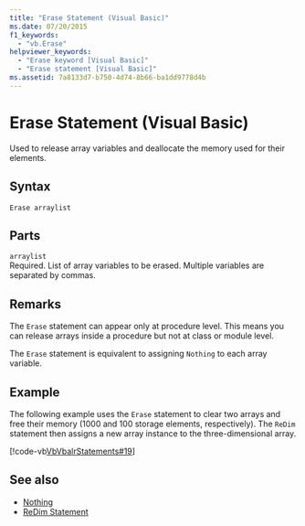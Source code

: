 ```yaml
---
title: "Erase Statement (Visual Basic)"
ms.date: 07/20/2015
f1_keywords: 
  - "vb.Erase"
helpviewer_keywords: 
  - "Erase keyword [Visual Basic]"
  - "Erase statement [Visual Basic]"
ms.assetid: 7a8133d7-b750-4d74-8b66-ba1dd9778d4b
---
```

# Erase Statement (Visual Basic)
Used to release array variables and deallocate the memory used for their elements.  
  
## Syntax  
  
```  
Erase arraylist  
```  
  
## Parts  
 `arraylist`  
 Required. List of array variables to be erased. Multiple variables are separated by commas.  
  
## Remarks  
 The `Erase` statement can appear only at procedure level. This means you can release arrays inside a procedure but not at class or module level.  
  
 The `Erase` statement is equivalent to assigning `Nothing` to each array variable.  
  
## Example  
 The following example uses the `Erase` statement to clear two arrays and free their memory (1000 and 100 storage elements, respectively). The `ReDim` statement then assigns a new array instance to the three-dimensional array.  
  
 [!code-vb[VbVbalrStatements#19](~/samples/snippets/visualbasic/VS_Snippets_VBCSharp/VbVbalrStatements/VB/Class1.vb#19)]  
  
## See also
- [Nothing](../../../visual-basic/language-reference/nothing.md)
- [ReDim Statement](../../../visual-basic/language-reference/statements/redim-statement.md)
